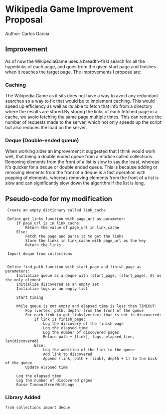 # Wikipedia Game Improvement Proposal

Author: Carlos Garcia

## Improvement

As of now the WikipediaGame uses a breadth-first search for all the hyperlinks of each page, and goes from the given start page and finishes when it reaches the target page. The Improvements I propose are:

### Caching
The Wikipedia Game as it sits does not have a way to avoid any redundant searches so a way to fix that would be to implement caching. This would speed up efficiency as well as its able to fetch that info from a directory where the results are stored.By storing the links of each fetched page in a cache, we avoid fetching the same page multiple times. This can reduce the number of requests made to the server, which not only speeds up the script but also reduces the load on the server.

### Deque (Double-ended queue)
When working aider an improvement it suggested that I think would work well, that being a double ended queue from a module called collections. Removing elements from the front of a list is slow to say the least, whereas it's quicker for a deque or double ended queue.  This is because adding or removing elements from the front of a deque is a fast operation with popping of elements, whereas removing elements from the front of a list is slow and can significantly slow down the algorithm if the list is long.


## Pseudo-code for my modification
```
 Create an empty dictionary called link_cache

 Define get_links function with page_url as parameter:
     If page_url is in link_cache:
         Return the value of page_url in link_cache
     Else:
         Fetch the page and parse it to get the links
         Store the links in link_cache with page_url as the key
         Return the links

 Import deque from collections


 Define find_path function with start_page and finish_page as parameters:
     Initialize queue as a deque with (start_page, [start_page], 0) as the only element
     Initialize discovered as an empty set
     Initialize logs as an empty list

     Start timing

     While queue is not empty and elapsed time is less than TIMEOUT:
         Pop (vertex, path, depth) from the front of the queue
         For each link in get_links(vertex) that is not in discovered:
             If link is finish_page:
                 Log the discovery of the finish page
                 Log the elapsed time
                 Log the number of discovered pages
                 Return path + [link], logs, elapsed_time, len(discovered)
             Else:
                 Log the addition of the link to the queue
                 Add link to discovered
                 Append (link, path + [link], depth + 1) to the back of the queue
         Update elapsed time

     Log the elapsed time
     Log the number of discovered pages
     Raise TimeoutErrorWithLogs

```

### Library Added 
```
from collections import deque
```
